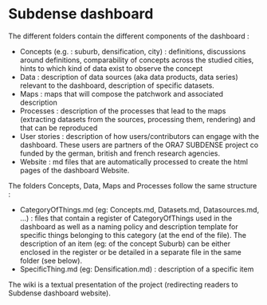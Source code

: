 # Subdense dashboard

The different folders contain the different components of the dashboard :
- Concepts (e.g. : suburb, densification, city) : definitions, discussions around definitions, comparability of concepts across the studied cities, hints to which kind of data exist to observe the concept
- Data : description of data sources (aka data products, data series) relevant to the dashboard, description of specific datasets.
- Maps : maps that will compose the patchwork and associated description
- Processes : description of the processes that lead to the maps (extracting datasets from the sources, processing them, rendering) and that can be reproduced
- User stories : description of how users/contributors can engage with the dashboard. These users are partners of the ORA7 SUBDENSE project co funded by the german, british and french research agencies.
- Website : md files that are automatically processed to create the html pages of the dashboard Website. 

The folders Concepts, Data, Maps and Processes follow the same structure : 
- CategoryOfThings.md (eg: Concepts.md, Datasets.md, Datasources.md, ...) : files that contain a register of CategoryOfThings used in the dashboard as well as a naming policy and description template for specific things belonging to this category (at the end of the file). The description of an item (eg: of the concept Suburb) can be either enclosed in the register or be detailed in a separate file in the same folder (see below).
- SpecificThing.md (eg: Densification.md) : description of a specific item 
  
The wiki is a textual presentation of the project (redirecting readers to Subdense dashboard website).
